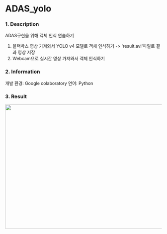 # ADAS_yolo

### 1. Description ###
ADAS구현을 위해 객체 인식 연습하기
1. 블랙박스 영상 가져와서 YOLO v4 모델로 객체 인식하기 -> 'result.avi'파일로 결과 영상 저장
2. Webcam으로 실시간 영상 가져와서 객체 인식하기

### 2. Information ##
개발 환경: Google colaboratory
언어: Python

### 3. Result
<img src="https://user-images.githubusercontent.com/105180751/171769814-b6ed274b-42ff-4c90-9e8f-9c8775056609.JPG" width="712" height="400"/>
